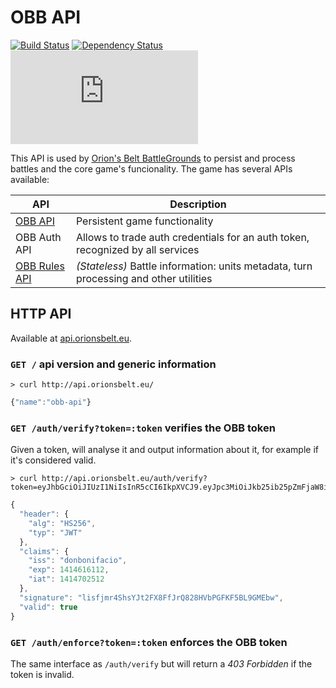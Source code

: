 # OBB API 
[![Build Status](https://travis-ci.org/orionsbelt-battlegrounds/obb-api.svg)](https://travis-ci.org/orionsbelt-battlegrounds/obb-api) [![Dependency Status](https://www.versioneye.com/user/projects/54524fe330a8fe1239000009/badge.svg?style=flat)](https://www.versioneye.com/user/projects/54524fe330a8fe1239000009) ![Uptime](https://www.statuscake.com/App/button/index.php?Track=PdHw36q4gx&Days=7&Design=5)

This API is used by [Orion's Belt BattleGrounds](https://github.com/orionsbelt-battlegrounds) to persist and process battles and the core game's funcionality. The game has several APIs available:

API | Description
--- | ---
[OBB API](https://github.com/orionsbelt-battlegrounds/obb-api) | Persistent game functionality
OBB Auth API | Allows to trade auth credentials for an auth token, recognized by all services
[OBB Rules API](https://github.com/orionsbelt-battlegrounds/obb-rules-api) | _(Stateless)_ Battle information: units metadata, turn processing and other utilities

## HTTP API

Available at [api.orionsbelt.eu](http://api.orionsbelt.eu).

### `GET /` api version and generic information

```
> curl http://api.orionsbelt.eu/
```
```javascript
{"name":"obb-api"}
```

### `GET /auth/verify?token=:token` verifies the OBB token

Given a token, will analyse it and output information about it, for example if it's considered valid.

```
> curl http://api.orionsbelt.eu/auth/verify?token=eyJhbGciOiJIUzI1NiIsInR5cCI6IkpXVCJ9.eyJpc3MiOiJkb25ib25pZmFjaW8iLCJleHAiOjE0MTQ2MTYxMTIsImlhdCI6MTQxNDcwMjUxMn0.lisfjmr4ShsYJt2FX8FfJrQ828HVbPGFKF5BL9GMEbw
```
```javascript
{
  "header": {
    "alg": "HS256",
    "typ": "JWT"
  },
  "claims": {
    "iss": "donbonifacio",
    "exp": 1414616112,
    "iat": 1414702512
  },
  "signature": "lisfjmr4ShsYJt2FX8FfJrQ828HVbPGFKF5BL9GMEbw",
  "valid": true
}
```

### `GET /auth/enforce?token=:token` enforces the OBB token

The same interface as `/auth/verify` but will return a *403 Forbidden* if the token is invalid.

